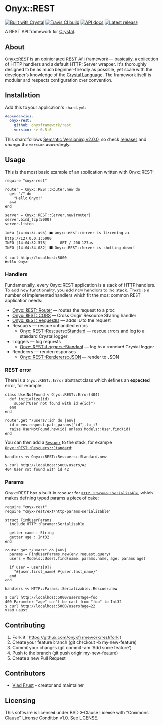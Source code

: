 # Onyx::REST

[![Built with Crystal](https://img.shields.io/badge/built%20with-crystal-000000.svg?style=flat-square)](https://crystal-lang.org/)
[![Travis CI build](https://img.shields.io/travis/onyxframework/rest/master.svg?style=flat-square)](https://travis-ci.org/onyxframework/rest)
[![API docs](https://img.shields.io/badge/api_docs-online-brightgreen.svg?style=flat-square)](https://api.onyxframework.org/rest)
[![Latest release](https://img.shields.io/github/release/onyxframework/rest.svg?style=flat-square)](https://github.com/onyxframework/rest/releases)

A REST API framework for [Crystal](https://crystal-lang.org).

## About

Onyx::REST is an opinionated REST API framework — basically, a collection of HTTP handlers and a default HTTP::Server wrapper. It's thoroughly designed to be as much beginner-friendly as possible, yet scale with the developer's knowledge of the [Crystal Language](https://crystal-lang.org). The framework itself is modular and respects configuration over convention.

## Installation

Add this to your application's `shard.yml`:

```yaml
dependencies:
  onyx-rest:
    github: onyxframework/rest
    version: ~> 0.5.0
```

This shard follows [Semantic Versioning v2.0.0](http://semver.org/), so check [releases](https://github.com/onyxframework/rest/releases) and change the `version` accordingly.

## Usage

This is the most basic example of an application written with Onyx::REST:

```crystal
require "onyx-rest"

router = Onyx::REST::Router.new do
  get "/" do
    "Hello Onyx!"
  end
end

server = Onyx::REST::Server.new(router)
server.bind_tcp(5000)
server.listen
```

```console
INFO [14:04:31.493] ⬛ Onyx::REST::Server is listening at http://127.0.0.1:5000
INFO [14:04:32.578]      GET / 200 127μs
INFO [14:04:34.082] ⬛ Onyx::REST::Server is shutting down!
```

```console
$ curl http://localhost:5000
Hello Onyx!
```

### Handlers

Fundamentally, every Onyx::REST application is a stack of HTTP handlers. To add new functionality, you add new handlers to the stack. There is a number of implemented handlers which fit the most common REST application needs:

* [Onyx::REST::Router](https://api.onyxframework.org/rest/Onyx/REST/Router.html) — routes the request to a proc
* [Onyx::REST::CORS](https://api.onyxframework.org/rest/Onyx/REST/CORS.html) — Cross Origin Resource Sharing handler
* [Onyx::REST::RequestID](https://api.onyxframework.org/rest/Onyx/REST/RequestID.html) — adds ID to the request
* Rescuers — rescue unhandled errors
  * [Onyx::REST::Rescuers::Standard](https://api.onyxframework.org/rest/Onyx/REST/Rescuers/Standard.html) — rescue errors and log to a standard Crystal logger
* Loggers — log requests
  * [Onyx::REST::Loggers::Standard](https://api.onyxframework.org/rest/Onyx/REST/Loggers/Standard.html) — log to a standard Crystal logger
* Renderers — render responses
  * [Onyx::REST::Renderers::JSON](https://api.onyxframework.org/rest/Onyx/REST/Renderers/JSON.html) — render to JSON

### REST error

There is a `Onyx::REST::Error` abstract class which defines an **expected** error, for example:

```crystal
class UserNotFound < Onyx::REST::Error(404)
  def initialize(id)
    super("User not found with id #{id}")
  end
end

router.get "/users/:id" do |env|
  id = env.request.path_params["id"].to_i?
  raise UserNotFound.new(id) unless Models::User.find(id)
end
```

You can then add a [`Rescuer`](https://api.onyxframework.org/rest/Onyx/REST/Rescuer.html) to the stack, for example [`Onyx::REST::Rescuers::Standard`](https://api.onyxframework.org/rest/Onyx/REST/Rescuers/Standard.html):

```crystal
handlers << Onyx::REST::Rescuers::Standard.new
```

```console
$ curl http://localhost:5000/users/42
404 User not found with id 42
```

### Params

Onyx::REST has a built-in rescuer for [`HTTP::Params::Serializable`](https://github.com/vladfaust/http-params-serializable), which makes defining typed params a piece of cake:

```crystal
require "onyx-rest"
require "onyx-rest/ext/http-params-serializable"

struct FindUserParams
  include HTTP::Params::Serializable

  getter name : String
  getter age : Int32
end

router.get "/users" do |env|
  params = FindUserParams.new(env.request.query)
  users = Models::Users.find(name: params.name, age: params.age)

  if user = users[0]?
    "#{user.first_name} #{user.last_name}"
  end
end

handlers << HTTP::Params::Serializable::Rescuer.new
```

```console
$ curl http://localhost:5000/users?age=foo
400 Parameter "age" can't be cast from "foo" to Int32
$ curl http://localhost:5000/users?age=22
Vlad Faust
```

## Contributing

1. Fork it ( https://github.com/onyxframework/rest/fork )
2. Create your feature branch (git checkout -b my-new-feature)
3. Commit your changes (git commit -am 'Add some feature')
4. Push to the branch (git push origin my-new-feature)
5. Create a new Pull Request

## Contributors

- [Vlad Faust](https://github.com/vladfaust) - creator and maintainer

## Licensing

This software is licensed under BSD 3-Clause License with "Commons Clause" License Condition v1.0. See [LICENSE](LICENSE).
